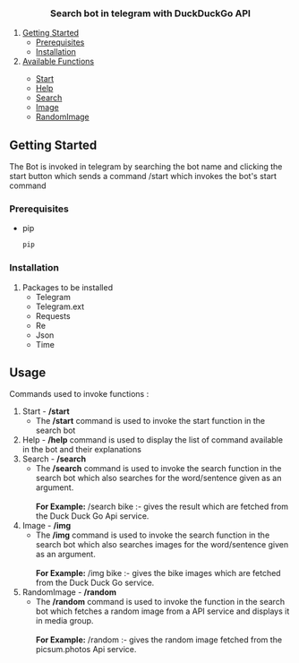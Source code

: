 




<h3 align="center">Search bot in telegram with DuckDuckGo API</h3>


  <ol>
    <li>
      <a href="#getting-started">Getting Started</a>
      <ul>
        <li><a href="#prerequisites">Prerequisites</a></li>
        <li><a href="#installation">Installation</a></li>
      </ul>
    </li>
    <li><a href="#usage">Available Functions</a></li>
        <ul>
            <li><a href="#Start">Start</a></li>
            <li><a href="#Help">Help</a></li>
            <li><a href="#Search">Search</a></li>
            <li><a href="#Image">Image</a></li>
            <li><a href="#RandomImg">RandomImage</a></li>
        </ul>
  </ol>

## Getting Started

The Bot is invoked in telegram by searching the bot name and clicking the start button which sends a command
/start which invokes the bot's start command

### Prerequisites

* pip
  ```sh
  pip 
  ```

### Installation

1. Packages to be installed 
    <ul>
   <li>Telegram</li>
   <li>Telegram.ext</li>
   <li>Requests</li>
   <li>Re</li>
   <li>Json</li>
   <li>Time</li>
   </ul>




<!-- USAGE EXAMPLES -->
## Usage

Commands used to invoke functions :
<ol>
<li>Start -  <b>/start</b>
<ul><li>The <b>/start</b> command is used to invoke the start function in the search bot</li></ul></li>
<li>Help - <b>/help</b> command is used to display the list of command available in the bot and their explanations</li>
<li>Search - <b>/search</b><ul><li>The <b>/search</b> command is used to invoke the search function in the search bot which also searches for the word/sentence given as an argument.<br><br><b>For Example:</b> /search bike :- gives the result which are fetched from the Duck Duck Go Api service.</li></ul></li>
<li>Image - <b>/img</b><ul><li>The <b>/img</b> command is used to invoke the search function in the search bot which also searches images for the word/sentence given as an argument.<br><br><b>For Example:</b> /img bike :- gives the bike images which are fetched from the Duck Duck Go service.</li></ul></li>
<li>RandomImage - <b>/random</b><ul><li>The <b>/random</b> command is used to invoke the function in the search bot which fetches a random image from a API service and displays it in media group.<br><br><b>For Example:</b> /random :- gives the random image fetched from the picsum.photos Api service.</li></ul></li>
</ol>


